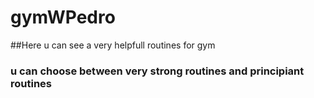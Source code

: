 # gymWPedro
##Here u can see a very helpfull routines for gym
### u can choose between very strong routines and principiant routines
